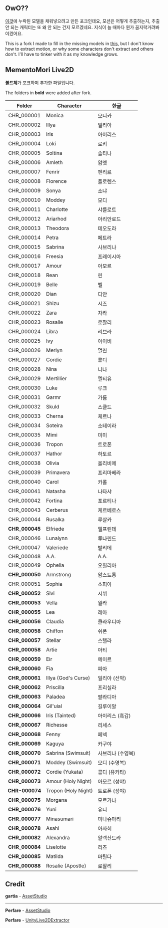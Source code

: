 ## OwO??
[이것](https://github.com/SerenityS/memo_live2d)에 누락된 모델을 채워넣으려고 만든 포크인데요, 모션은 어떻게 추출하는지, 추출 안 되는 캐릭터는 또 왜 안 되는 건지 모르겠네요. 지식이 늘 때마다 뭔가 꼼지락거려봐야겠어요.

This is a fork I made to fill in the missing models in [this](https://github.com/SerenityS/memo_live2d), but I don't know how to extract motion, or why some characters don't extract and others don't. I'll have to tinker with it as my knowledge grows.

## MementoMori Live2D
**볼드체**가 포크하며 추가한 파일입니다.

The folders in **bold** were added after fork.

|Folder|Character|한글|
|:---:|---|---|
|CHR_000001|Monica|모니카|
|CHR_000002|Illya|일리아|
|CHR_000003|Iris|아이리스|
|CHR_000004|Loki|로키|
|CHR_000005|Soltina|솔티나|
|CHR_000006|Amleth|암렛|
|CHR_000007|Fenrir|펜리르|
|CHR_000008|Florence|플로렌스|
|CHR_000009|Sonya|소냐|
|CHR_000010|Moddey|모디|
|CHR_000011|Charlotte|샤를로트|
|CHR_000012|Ariarhod|아리안로드|
|CHR_000013|Theodora|테오도라|
|CHR_000014|Petra|페트라|
|CHR_000015|Sabrina|사브리나|
|CHR_000016|Freesia|프레이시아|
|CHR_000017|Amour|아모르|
|CHR_000018|Rean|린|
|CHR_000019|Belle|벨|
|CHR_000020|Dian|디안|
|CHR_000021|Shizu|시즈|
|CHR_000022|Zara|자라|
|CHR_000023|Rosalie|로잘리|
|CHR_000024|Libra|리브라|
|CHR_000025|Ivy|아이비|
|CHR_000026|Merlyn|멀린|
|CHR_000027|Cordie|콜디|
|CHR_000028|Nina|니나|
|CHR_000029|Mertillier|멜티유|
|CHR_000030|Luke|루크|
|CHR_000031|Garmr|가름|
|CHR_000032|Skuld|스쿨드|
|CHR_000033|Cherna|체르나|
|CHR_000034|Soteira|소테이라|
|CHR_000035|Mimi|미미|
|CHR_000036|Tropon|트로폰|
|CHR_000037|Hathor|하토르|
|CHR_000038|Olivia|올리비에|
|CHR_000039|Primavera|프리마베라|
|CHR_000040|Carol|카롤|
|CHR_000041|Natasha|나타샤|
|CHR_000042|Fortina|포르티나|
|CHR_000043|Cerberus|케르베로스|
|CHR_000044|Rusalka|루살카|
|**CHR_000045**|Elfriede|엘프린데|
|CHR_000046|Lunalynn|루나린드|
|CHR_000047|Valeriede|발리데|
|CHR_000048|A.A.|A.A.|
|CHR_000049|Ophelia|오필리아|
|**CHR_000050**|Armstrong|암스트롱|
|CHR_000051|Sophia|소피아|
|**CHR_000052**|Sivi|시뷔|
|**CHR_000053**|Vella|윌라|
|**CHR_000055**|Lea|레아|
|**CHR_000056**|Claudia|클라우디아|
|**CHR_000058**|Chiffon|쉬폰|
|**CHR_000057**|Stellar|스텔라|
|**CHR_000058**|Artie|아티|
|**CHR_000059**|Eir|에이르|
|**CHR_000060**|Fia|피아|
|**CHR_000061**|Illya (God's Curse)|일리아 (선악)|
|**CHR_000062**|Priscilla|프리실라|
|**CHR_000063**|Paladea|팔라디아|
|**CHR_000064**|Gil'uial|길루이알|
|**CHR_000066**|Iris  (Tainted)|아이리스 (흑갑)|
|**CHR_000067**|Richesse|리세스|
|**CHR_000068**|Fenny|페넥|
|**CHR_000069**|Kaguya|카구야|
|**CHR_000070**|Sabrina (Swimsuit)|사브리나 (수영복)|
|**CHR_000071**|Moddey (Swimsuit)|모디 (수영복)|
|**CHR_000072**|Cordie (Yukata)|콜디 (유카타)|
|**CHR_000073**|Amour (Holy Night)|아모르 (성야)|
|**CHR-000074**|Tropon (Holy Night)|트로폰 (성야)|
|**CHR_000075**|Morgana|모르가나|
|**CHR_000076**|Yuni|유니|
|**CHR_000077**|Minasumari|미나슈마리|
|**CHR_000078**|Asahi|아사히|
|**CHR_000082**|Alexandra|알렉산드라|
|**CHR_000084**|Liselotte|리즈|
|**CHR_000085**|Matilda|마틸다|
|**CHR_000088**|Rosalie (Apostle)|로잘리|

## Credit
**gartia** - [AssetStudio](https://github.com/gartia/AssetStudio-splitbundle)

---

**Perfare** - [AssetStudio](https://github.com/Perfare/AssetStudio)

**Perfare** - [UnityLive2DExtractor](https://github.com/Perfare/UnityLive2DExtractor)
